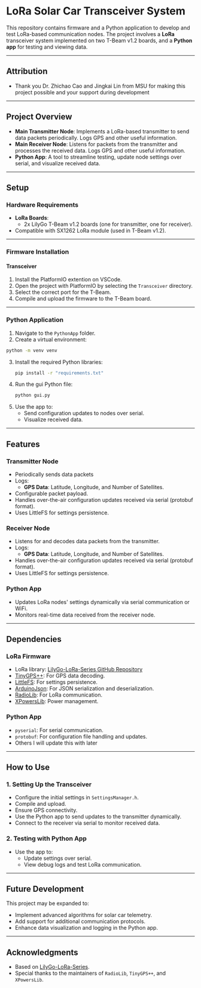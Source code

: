 # **LoRa Solar Car Transceiver System**

This repository contains firmware and a Python application to develop and test LoRa-based communication nodes. The project involves a **LoRa** transceiver system implemented on two T-Beam v1.2 boards, and a **Python app** for testing and viewing data.

---

## **Attribution**

- Thank you Dr. Zhichao Cao and Jingkai Lin from MSU for making this project possible and your support during development

---

## **Project Overview**

- **Main Transmitter Node**: Implements a LoRa-based transmitter to send data packets periodically. Logs GPS and other useful information.
- **Main Receiver Node**: Listens for packets from the transmitter and processes the received data. Logs GPS and other useful information.
- **Python App**: A tool to streamline testing, update node settings over serial, and visualize received data.

---

## **Setup**

### **Hardware Requirements**

- **LoRa Boards**:
  - 2x LilyGo T-Beam v1.2 boards (one for transmitter, one for receiver).
- Compatible with SX1262 LoRa module (used in T-Beam v1.2).

---

### **Firmware Installation**

#### **Transceiver**

1. Install the PlatformIO extention on VSCode.
2. Open the project with PlatformIO by selecting the `Transceiver` directory.
3. Select the correct port for the T-Beam.
4. Compile and upload the firmware to the T-Beam board.

---

### **Python Application**

1. Navigate to the `PythonApp` folder.
2. Create a virtual environment:

```bash
python -m venv venv
```

3. Install the required Python libraries:
   ```bash
   pip install -r "requirements.txt"
   ```
4. Run the gui Python file:
   ```bash
   python gui.py
   ```
5. Use the app to:
   - Send configuration updates to nodes over serial.
   - Visualize received data.

---

## **Features**

### **Transmitter Node**

- Periodically sends data packets
- Logs:
  - **GPS Data**: Latitude, Longitude, and Number of Satellites.
- Configurable packet payload.
- Handles over-the-air configuration updates received via serial (protobuf format).
- Uses LittleFS for settings persistence.

### **Receiver Node**

- Listens for and decodes data packets from the transmitter.
- Logs:
  - **GPS Data**: Latitude, Longitude, and Number of Satellites.
- Handles over-the-air configuration updates received via serial (protobuf format).
- Uses LittleFS for settings persistence.

### **Python App**

- Updates LoRa nodes' settings dynamically via serial communication or WiFi.
- Monitors real-time data received from the receiver node.

---

## **Dependencies**

### **LoRa Firmware**

- LoRa library: [LilyGo-LoRa-Series GitHub Repository](https://github.com/Xinyuan-LilyGO/LilyGo-LoRa-Series?tab=readme-ov-file)
- [TinyGPS++](https://github.com/mikalhart/TinyGPSPlus): For GPS data decoding.
- [LittleFS](https://github.com/lorol/LITTLEFS): For settings persistence.
- [ArduinoJson](https://arduinojson.org/): For JSON serialization and deserialization.
- [RadioLib](https://github.com/jgromes/RadioLib): For LoRa communication.
- [XPowersLib](https://github.com/Xinyuan-LilyGO/XPowersLib): Power management.

### **Python App**

- `pyserial`: For serial communication.
- `protobuf`: For configuration file handling and updates.
- Others I will update this with later

---

## **How to Use**

### **1. Setting Up the Transceiver**

- Configure the initial settings in `SettingsManager.h`.
- Compile and upload.
- Ensure GPS connectivity.
- Use the Python app to send updates to the transmitter dynamically.
- Connect to the receiver via serial to monitor received data.

### **2. Testing with Python App**

- Use the app to:
  - Update settings over serial.
  - View debug logs and test LoRa communication.

---

## **Future Development**

This project may be expanded to:

- Implement advanced algorithms for solar car telemetry.
- Add support for additional communication protocols.
- Enhance data visualization and logging in the Python app.

---

## **Acknowledgments**

- Based on [LilyGo-LoRa-Series](https://github.com/Xinyuan-LilyGO/LilyGo-LoRa-Series).
- Special thanks to the maintainers of `RadioLib`, `TinyGPS++`, and `XPowersLib`.
